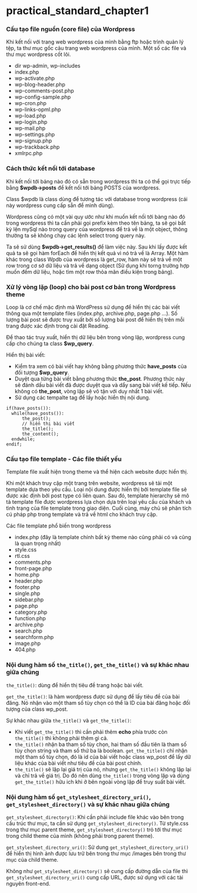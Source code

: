 # **practical_standard_chapter1**

### Cấu tạo file nguồn (core file) của Wordpress
Khi kết nối với trang web wordpress của mình bằng ftp hoặc trình quản lý tệp, ta thư mục gốc cảu trang web wordpress của mình. Một số các file và thư mục wordpress cốt lõi.
- dir wp-admin, wp-includes
- index.php
- wp-activate.php
- wp-blog-header.php
- wp-comments-post.php
- wp-config-sample.php
- wp-cron.php
- wp-links-opml.php
- wp-load.php
- wp-login.php
- wp-mail.php
- wp-settings.php
- wp-signup.php
- wp-trackback.php
- xmlrpc.php

### Cách thức kết nối tới database
Khi kết nối tới bảng nào đó có sẵn trong wordpress thì ta có thể gọi trực tiếp bằng **$wpdb->posts** để kết nối tới bảng POSTS của wordpress.

Class $wpdb là class dùng để tương tác với database trong wordpress (cái này wordpress cung cấp sẵn để mình dùng).

Wordpress cũng có một vài quy ước như khi muốn kết nối tới bàng nào đó trong wordpress thì ta cần phải gọi prefix kèm theo tên bảng, ta sẽ gọi bất kỳ lện mySql nào trong query của wordpress để trả về là một object, thông thường ta sẽ không chạy các lệnh select trong query này.

Ta sẽ sử dùng **$wpdb->get_results()** để làm việc này. Sau khi lấy được kết quả ta sẽ gọi hàm forEach để hiển thị kết quả vì nó trả về là Array. Một hàm khác trong class Wpdb của wordpress là get_row, hàm này sẽ trả về một row trong cơ sở dữ liệu và trả về dạng object (Sử dụng khi torng trường hợp muốn đếm dữ liệu, hoặc tìm một row thỏa mãn điều kiện trong bảng).

### Xử lý vòng lặp (loop) cho bài post cơ bản trong Wordpress theme
Loop là cơ chế mặc định mà WordPress sử dụng để hiển thị các bài viết thông qua một template files (index.php, archive.php, page.php …). Số lượng bài post sẽ được truy xuất bởi số lượng bài post để hiển thị trên mỗi trang được xác định trong cài đặt Reading.

Để thao tác truy xuất, hiển thị dữ liệu bên trong vòng lặp, wordpress cung cấp cho chúng ta class **$wp_query**.

Hiển thị bài viết:
- Kiểm tra xem có bài viết hay không bằng phương thức **have_posts** của đối tượng **$wp_query**.
- Duyệt qua từng bài viết bằng phương thức **the_post**. Phương thức này sẽ đánh dấu bài viết đã được duyệt qua và dẩy sang bài viết kế tiếp. Nếu không có **the_post**, vòng lặp sẽ vô tận với duy nhất 1 bài viết.
- Sử dụng các tempalte tag để lấy hoặc hiển thị nội dung.

```
if(have_posts()):
  while(have_posts()):
      the_post();
      // hiển thị bài viết
      the_title();
      the_content();
  endwhile;
endif;
```

### Cấu tạo file template - Các file thiết yếu
Template file xuất hiện trong theme và thể hiện cách website được hiển thị.

Khi một khách truy cập một trang trên website, wordpress sẽ tải một template dựa theo yêu cầu. Loại nội dung được hiển thị bởi template file sẽ được xác định bởi post type có liên quan. Sau đó, template hierarchy sẽ mô tả template file được wordpress lựa chọn dựa trên loại yêu cầu của khách và tình trạng của file template trong giao diện. Cuối cùng, máy chủ sẽ phân tích cú pháp php trong template và trả về html cho khách truy cập.

Các file template phổ biến trong wordpress
- index.php (đây là template chính bất kỳ theme nào cũng phải có và cũng là quan trọng nhất)
- style.css
- rtl.css
- comments.php
- front-page.php
- home.php
- header.php
- footer.php
- single.php
- sidebar.php
- page.php
- category.php
- function.php
- archive.php
- search.php
- searchform.php
- image.php
- 404.php

### Nội dung hàm số `the_title()`, `get_the_title()` và sự khác nhau giữa chúng
`the_title()`: dùng để hiển thị tiêu đề trang hoặc bài viết.

`get_the_title()`: là hàm wordpress được sử dụng để lấy tiêu đề của bài đăng. Nó nhận vào một tham số tùy chọn có thể là ID của bài đăng hoặc đối tượng của class wp_post.

Sự khác nhau giữa `the_title()` và `get_the_title()`:
- Khi viết `get_the_title()` thì cần phải thêm **echo** phía trước còn `the_title()` thì không phải thêm gì cả.
- `the_title()` nhận ba tham số tùy chọn, hai tham số đầu tiên là tham số tùy chọn string và tham số thứ ba là boolean. `get_the_title()` chỉ nhận một tham số tùy chọn, đó là id của bài viết hoặc class wp_post để lấy dữ liệu khác của bài viết như tiêu đề của bài post chính.
- `the_title()` sẽ lặp lại giá trị của nó, nhưng `get_the_title()` không lặp lại và chỉ trả về giá trị. Do đó nên dùng `the_title()` trong vòng lặp và dùng `get_the_title()` hữu ich khi ở bên ngoài vòng lặp để truy suất bài viết.

### Nội dung hàm số `get_stylesheet_directory_uri()`, `get_stylesheet_directory()` và sự khác nhau giữa chúng
`get_stylesheet_directory()`: Khi cần phải include file khác vào bên trong cấu trúc thư mục, ta cần sử dụng `get_stylesheet_directory()`. Từ style.css trong thư mục parent theme, `get_stylesheet_directory()` trỏ tới thư mục trong child theme của mình (không phải trong parent theme).

`get_stylesheet_directory_uri()`: Sử dung `get_stylesheet_directory_uri()` để hiển thị hình ảnh được lưu trữ bên trong thư mục /images bên trong thư mục của child theme.

Không như `get_stylesheet_directory()` sẽ cung cấp đường dẫn của file thì `get_stylesheet_directory_uri()` cung cấp URL, được sử dụng với các tài nguyên front-end.
